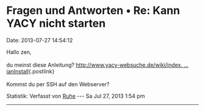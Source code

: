 Fragen und Antworten • Re: Kann YACY nicht starten
==================================================

Date: 2013-07-27 14:54:12

Hallo zen,\
\
du meinst diese Anleitung? [http://www.yacy-websuche.de/wiki/index. \...
ianInstall](http://www.yacy-websuche.de/wiki/index.php/De:DebianInstall){.postlink}\
\
Kommst du per SSH auf den Webserver?

Statistik: Verfasst von
[Ruhe](http://forum.yacy-websuche.de/memberlist.php?mode=viewprofile&u=8953)
--- Sa Jul 27, 2013 1:54 pm

------------------------------------------------------------------------
